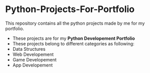 # Python-Projects-For-Portfolio
This repository contains all the python projects made by me for my portfolio.
- These projects are for my **Python Developement Portfolio**
- These projects belong to different categories as following:
- Data Structures
- Web Developement
- Game Developement
- App Developement

